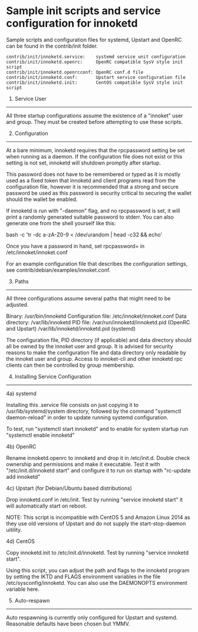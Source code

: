 Sample init scripts and service configuration for innoketd
==========================================================

Sample scripts and configuration files for systemd, Upstart and OpenRC
can be found in the contrib/init folder.

    contrib/init/innoketd.service:    systemd service unit configuration
    contrib/init/innoketd.openrc:     OpenRC compatible SysV style init script
    contrib/init/innoketd.openrcconf: OpenRC conf.d file
    contrib/init/innoketd.conf:       Upstart service configuration file
    contrib/init/innoketd.init:       CentOS compatible SysV style init script

1. Service User
---------------------------------

All three startup configurations assume the existence of a "innoket" user
and group.  They must be created before attempting to use these scripts.

2. Configuration
---------------------------------

At a bare minimum, innoketd requires that the rpcpassword setting be set
when running as a daemon.  If the configuration file does not exist or this
setting is not set, innoketd will shutdown promptly after startup.

This password does not have to be remembered or typed as it is mostly used
as a fixed token that innoketd and client programs read from the configuration
file, however it is recommended that a strong and secure password be used
as this password is security critical to securing the wallet should the
wallet be enabled.

If innoketd is run with "-daemon" flag, and no rpcpassword is set, it will
print a randomly generated suitable password to stderr.  You can also
generate one from the shell yourself like this:

bash -c 'tr -dc a-zA-Z0-9 < /dev/urandom | head -c32 && echo'

Once you have a password in hand, set rpcpassword= in /etc/innoket/innoket.conf

For an example configuration file that describes the configuration settings,
see contrib/debian/examples/innoket.conf.

3. Paths
---------------------------------

All three configurations assume several paths that might need to be adjusted.

Binary:              /usr/bin/innoketd
Configuration file:  /etc/innoket/innoket.conf
Data directory:      /var/lib/innoketd
PID file:            /var/run/innoketd/innoketd.pid (OpenRC and Upstart)
                     /var/lib/innoketd/innoketd.pid (systemd)

The configuration file, PID directory (if applicable) and data directory
should all be owned by the innoket user and group.  It is advised for security
reasons to make the configuration file and data directory only readable by the
innoket user and group.  Access to innoket-cli and other innoketd rpc clients
can then be controlled by group membership.

4. Installing Service Configuration
-----------------------------------

4a) systemd

Installing this .service file consists on just copying it to
/usr/lib/systemd/system directory, followed by the command
"systemctl daemon-reload" in order to update running systemd configuration.

To test, run "systemctl start innoketd" and to enable for system startup run
"systemctl enable innoketd"

4b) OpenRC

Rename innoketd.openrc to innoketd and drop it in /etc/init.d.  Double
check ownership and permissions and make it executable.  Test it with
"/etc/init.d/innoketd start" and configure it to run on startup with
"rc-update add innoketd"

4c) Upstart (for Debian/Ubuntu based distributions)

Drop innoketd.conf in /etc/init.  Test by running "service innoketd start"
it will automatically start on reboot.

NOTE: This script is incompatible with CentOS 5 and Amazon Linux 2014 as they
use old versions of Upstart and do not supply the start-stop-daemon uitility.

4d) CentOS

Copy innoketd.init to /etc/init.d/innoketd. Test by running "service innoketd start".

Using this script, you can adjust the path and flags to the innoketd program by
setting the IKTD and FLAGS environment variables in the file
/etc/sysconfig/innoketd. You can also use the DAEMONOPTS environment variable here.

5. Auto-respawn
-----------------------------------

Auto respawning is currently only configured for Upstart and systemd.
Reasonable defaults have been chosen but YMMV.
